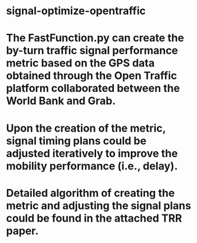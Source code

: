 # signal-optimize-opentraffic
# The FastFunction.py can create the by-turn traffic signal performance metric based on the GPS data obtained through the Open Traffic platform collaborated between the World Bank and Grab. 
# Upon the creation of the metric, signal timing plans could be adjusted iteratively to improve the mobility performance (i.e., delay).
# Detailed algorithm of creating the metric and adjusting the signal plans could be found in the attached TRR paper.
